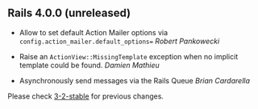 ## Rails 4.0.0 (unreleased) ##

* Allow to set default Action Mailer options via `config.action_mailer.default_options=` *Robert Pankowecki*

* Raise an `ActionView::MissingTemplate` exception when no implicit template could be found. *Damien Mathieu*

* Asynchronously send messages via the Rails Queue *Brian Cardarella*

Please check [3-2-stable](https://github.com/rails/rails/blob/3-2-stable/actionmailer/CHANGELOG.md) for previous changes.
